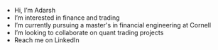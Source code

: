 -  Hi, I’m Adarsh
-  I’m interested in finance and trading
-  I’m currently pursuing a master's in financial engineering at Cornell
-  I’m looking to collaborate on quant trading projects 
-  Reach me on LinkedIn

<!---
rodeo1203/rodeo1203 is a ✨ special ✨ repository because its `README.md` (this file) appears on your GitHub profile.
You can click the Preview link to take a look at your changes.
--->
